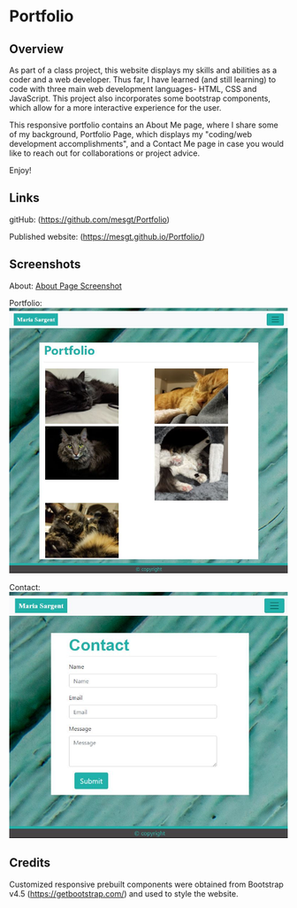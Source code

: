 # Portfolio

## Overview

As part of a class project, this website displays my skills and abilities as a coder and a web developer. Thus far, I have learned (and still learning) to code with three main web development languages- HTML, CSS and JavaScript. This project also incorporates some bootstrap components, which allow for a more interactive experience for the user. 

This responsive portfolio contains an About Me page, where I share some of my background, Portfolio Page, which displays my "coding/web development accomplishments", and a Contact Me page in case you would like to reach out for collaborations or project advice. 

Enjoy!
## Links

gitHub: (https://github.com/mesgt/Portfolio)

Published website: (https://mesgt.github.io/Portfolio/)

## Screenshots

About: <a href="https://github.com/mesgt/Portfolio/issues/1#issue-773474448" alt="aboutPage">About Page Screenshot</a>

Portfolio: <img src = "./Image/Portfolio.jpg" alt="portfolioPage">

Contact: <img src = "./Image/Contact.jpg" alt="contactPage">

## Credits

Customized responsive prebuilt components were obtained from Bootstrap v4.5 (https://getbootstrap.com/) and used to style the website. 